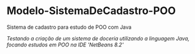 # Modelo-SistemaDeCadastro-POO
Sistema de cadastro para estudo de POO com Java

*Testando a criação de um sistema de doceria utilizando a linguagem Java, focando estudos em POO na IDE 'NetBeans 8.2'* 
